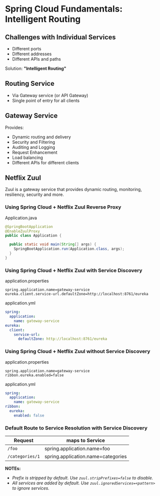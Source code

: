 # Spring Cloud Fundamentals: Intelligent Routing

## Challenges with Individual Services

- Different ports
- Different addresses
- Different APIs and paths

Solution: **"Intelligent Routing"**

## Routing Service

- Via Gateway service (or API Gateway)
- Single point of entry for all clients

## Gateway Service

Provides:

- Dynamic routing and delivery
- Security and Filtering
- Auditing and Logging
- Request Enhancement
- Load balancing
- Different APIs for different clients

## Netflix Zuul

Zuul is a gateway service that provides dynamic routing, monitoring, resiliency, security and more.

### Using Spring Cloud + Netflix Zuul Reverse Proxy

Application.java

```java
@SpringBootApplication
@EnableZuulProxy
public class Application {

  public static void main(String[] args) {
    SpringBootApplication.run(Application.class, args);
  }
}
```

### Using Spring Cloud + Netflix Zuul with Service Discovery

application.properties

```properties
spring.application.name=gateway-service
eureka.client.service-url.defaultZone=http://localhost:8761/eureka
```

application.yml

```yml
spring:
  application:
    name: gateway-service
eureka:
  client:
    service-url:
      defaultZone: http://localhost:8761/eureka
```

### Using Spring Cloud + Netflix Zuul without Service Discovery

application.properties

```properties
spring.application.name=gateway-service
ribbon.eureka.enabled=false
```

application.yml

```yml
spring:
  application:
    name: gateway-service
ribbon:
  eureka:
    enabled: false
```

### Default Route to Service Resolution with Service Discovery

| Request          | maps to Service                      |
|------------------|--------------------------------------|
| `/foo`           | spring.application.name=foo          |
| `/categories/1`  | spring.application.name=categories   |

**NOTEs:**

- *Prefix is stripped by default. Use `zuul.stripPrefixes=false` to disable.*
- *All services are added by default. Use `zuul.ignoredServices=<pattern>` to ignore services.*

